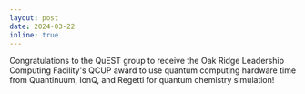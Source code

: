 ```yaml
---
layout: post
date: 2024-03-22
inline: true
---
```


Congratulations to the QuEST group to receive the Oak Ridge Leadership Computing Facility's QCUP award to use quantum computing hardware time from Quantinuum, IonQ, and Regetti for quantum chemistry simulation!
